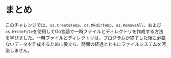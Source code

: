 # まとめ

このチャレンジでは、`os.CreateTemp`、`os.MkdirTemp`、`os.RemoveAll`、および`os.WriteFile`を使用してGo言語で一時ファイルとディレクトリを作成する方法を学びました。一時ファイルとディレクトリは、プログラムが終了した後に必要ないデータを作成するために役立ち、時間の経過とともにファイルシステムを汚染しません。
